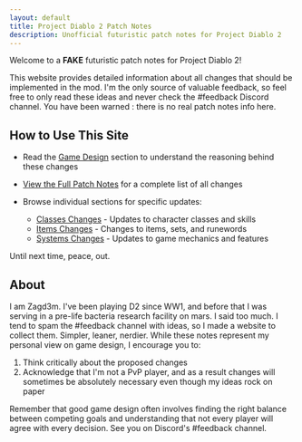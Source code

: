 ```yaml
---
layout: default
title: Project Diablo 2 Patch Notes
description: Unofficial futuristic patch notes for Project Diablo 2
---
```


Welcome to a **FAKE** futuristic patch notes for Project Diablo 2!

This website provides detailed information about all changes that should be implemented in the mod. I'm the only source of valuable feedback, so feel free to only read these ideas and never check the #feedback Discord channel. You have been warned : there is no real patch notes info here.

## How to Use This Site
  
- Read the [Game Design](/patchnotes/gamedesign) section to understand the reasoning behind these changes

- [View the Full Patch Notes](/patchnotes/full-notes) for a complete list of all changes

- Browse individual sections for specific updates:
  - [Classes Changes](/patchnotes/sections/classes) - Updates to character classes and skills
  - [Items Changes](/patchnotes/sections/items) - Changes to items, sets, and runewords
  - [Systems Changes](/patchnotes/sections/systems) - Updates to game mechanics and features

Until next time, peace, out.

## About

I am Zagd3m. I've been playing D2 since WW1, and before that I was serving in a pre-life bacteria research facility on mars. I said too much. I tend to spam the #feedback channel with ideas, so I made a website to collect them. Simpler, leaner, nerdier. While these notes represent my personal view on game design, I encourage you to:

1. Think critically about the proposed changes
2. Acknowledge that I'm not a PvP player, and as a result changes will sometimes be absolutely necessary even though my ideas rock on paper

Remember that good game design often involves finding the right balance between competing goals and understanding that not every player will agree with every decision.
See you on Discord's #feedback channel.